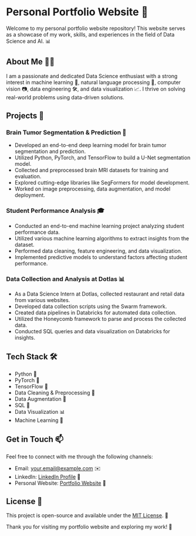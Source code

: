 # Personal Portfolio Website 🚀

Welcome to my personal portfolio website repository! This website serves as a showcase of my work, skills, and experiences in the field of Data Science and AI. 📊

## About Me 🧑‍💻

I am a passionate and dedicated Data Science enthusiast with a strong interest in machine learning 🤖, natural language processing 📰, computer vision 📷, data engineering 🛠️, and data visualization 📈. I thrive on solving real-world problems using data-driven solutions.

## Projects 📁

### Brain Tumor Segmentation & Prediction 🧠

- Developed an end-to-end deep learning model for brain tumor segmentation and prediction.
- Utilized Python, PyTorch, and TensorFlow to build a U-Net segmentation model.
- Collected and preprocessed brain MRI datasets for training and evaluation.
- Explored cutting-edge libraries like SegFormers for model development.
- Worked on image preprocessing, data augmentation, and model deployment.

### Student Performance Analysis 🎓

- Conducted an end-to-end machine learning project analyzing student performance data.
- Utilized various machine learning algorithms to extract insights from the dataset.
- Performed data cleaning, feature engineering, and data visualization.
- Implemented predictive models to understand factors affecting student performance.

### Data Collection and Analysis at Dotlas 📊

- As a Data Science Intern at Dotlas, collected restaurant and retail data from various websites.
- Developed data collection scripts using the Swarm framework.
- Created data pipelines in Databricks for automated data collection.
- Utilized the Honeycomb framework to parse and process the collected data.
- Conducted SQL queries and data visualization on Databricks for insights.

## Tech Stack 🛠️

- Python 🐍
- PyTorch 🧠
- TensorFlow 🤖
- Data Cleaning & Preprocessing 🧹
- Data Augmentation 📸
- SQL 📂
- Data Visualization 📊
- Machine Learning 🧾

## Get in Touch 📫

Feel free to connect with me through the following channels:
- Email: your.email@example.com ✉️
- LinkedIn: [LinkedIn Profile](https://www.linkedin.com/in/jkanishkha/) 🔗
- Personal Website: [Portfolio Website](https://jkanishkha0305.github.io/Personal_Website/) 💼

## License 📜

This project is open-source and available under the [MIT License](LICENSE). 📝

Thank you for visiting my portfolio website and exploring my work! 🙏
